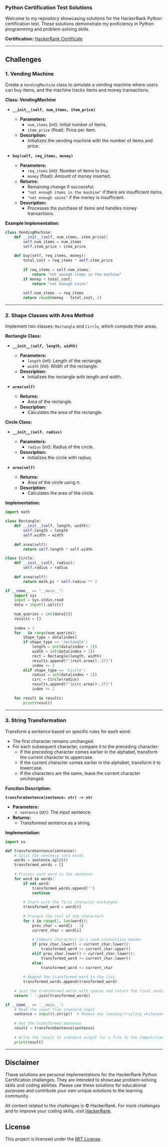 ### Python Certification Test Solutions

Welcome to my repository showcasing solutions for the HackerRank Python certification test. These solutions demonstrate my proficiency in Python programming and problem-solving skills.

**Certification:** [HackerRank Certificate]()

---

## Challenges

### 1. Vending Machine

Create a `VendingMachine` class to simulate a vending machine where users can buy items, and the machine tracks items and money transactions.

**Class: VendingMachine**

- **`__init__(self, num_items, item_price)`**
  - **Parameters:**
    - `num_items` (int): Initial number of items.
    - `item_price` (float): Price per item.
  - **Description:**
    - Initializes the vending machine with the number of items and price.

- **`buy(self, req_items, money)`**
  - **Parameters:**
    - `req_items` (int): Number of items to buy.
    - `money` (float): Amount of money inserted.
  - **Returns:**
    - Remaining change if successful.
    - `"not enough items in the machine"` if there are insufficient items.
    - `"not enough coins"` if the money is insufficient.
  - **Description:**
    - Processes the purchase of items and handles money transactions.

**Example Implementation:**

```python
class VendingMachine:
    def __init__(self, num_items, item_price):
        self.num_items = num_items
        self.item_price = item_price
    
    def buy(self, req_items, money):
        total_cost = req_items * self.item_price
        
        if req_items > self.num_items:
            return "not enough items in the machine"
        if money < total_cost:
            return "not enough coins"
        
        self.num_items -= req_items
        return round(money - total_cost, 2)
```

---

### 2. Shape Classes with Area Method

Implement two classes: `Rectangle` and `Circle`, which compute their areas.

**Rectangle Class:**

- **`__init__(self, length, width)`**
  - **Parameters:**
    - `length` (int): Length of the rectangle.
    - `width` (int): Width of the rectangle.
  - **Description:**
    - Initializes the rectangle with length and width.

- **`area(self)`**
  - **Returns:**
    - Area of the rectangle.
  - **Description:**
    - Calculates the area of the rectangle.

**Circle Class:**

- **`__init__(self, radius)`**
  - **Parameters:**
    - `radius` (int): Radius of the circle.
  - **Description:**
    - Initializes the circle with radius.

- **`area(self)`**
  - **Returns:**
    - Area of the circle using π.
  - **Description:**
    - Calculates the area of the circle.

**Implementation:**

```python
import math

class Rectangle:
    def __init__(self, length, width):
        self.length = length
        self.width = width
    
    def area(self):
        return self.length * self.width

class Circle:
    def __init__(self, radius):
        self.radius = radius
    
    def area(self):
        return math.pi * self.radius ** 2

if __name__ == "__main__":
    import sys
    input = sys.stdin.read
    data = input().split()
    
    num_queries = int(data[0])
    results = []
    
    index = 1
    for _ in range(num_queries):
        shape_type = data[index]
        if shape_type == 'rectangle':
            length = int(data[index + 1])
            width = int(data[index + 2])
            rect = Rectangle(length, width)
            results.append(f"{rect.area():.2f}")
            index += 3
        elif shape_type == 'circle':
            radius = int(data[index + 1])
            circ = Circle(radius)
            results.append(f"{circ.area():.2f}")
            index += 2
    
    for result in results:
        print(result)
```

---

### 3. String Transformation

Transform a sentence based on specific rules for each word:
- The first character remains unchanged.
- For each subsequent character, compare it to the preceding character:
  - If the preceding character comes earlier in the alphabet, transform the current character to uppercase.
  - If the current character comes earlier in the alphabet, transform it to lowercase.
  - If the characters are the same, leave the current character unchanged.

**Function Description:**

**`transformSentence(sentence: str) -> str`**

- **Parameters:**
  - `sentence` (str): The input sentence.
- **Returns:**
  - Transformed sentence as a string.

**Implementation:**

```python
import os

def transformSentence(sentence):
    # Split the sentence into words
    words = sentence.split()
    transformed_words = []
    
    # Process each word in the sentence
    for word in words:
        if not word:
            transformed_words.append('')
            continue
        
        # Start with the first character unchanged
        transformed_word = word[0]
        
        # Process the rest of the characters
        for i in range(1, len(word)):
            prev_char = word[i - 1]
            current_char = word[i]
            
            # Compare characters in a case-insensitive manner
            if prev_char.lower() < current_char.lower():
                transformed_word += current_char.upper()
            elif prev_char.lower() > current_char.lower():
                transformed_word += current_char.lower()
            else:
                transformed_word += current_char
        
        # Append the transformed word to the list
        transformed_words.append(transformed_word)
    
    # Join the transformed words with spaces and return the final sentence
    return ' '.join(transformed_words)

if __name__ == '__main__':
    # Read the input from standard input
    sentence = input().strip()  # Remove any leading/trailing whitespace
    
    # Get the transformed sentence
    result = transformSentence(sentence)
    
    # Write the result to standard output (or a file in the competition environment)
    print(result)

```

---

## Disclaimer

These solutions are personal implementations for the HackerRank Python Certification challenges. They are intended to showcase problem-solving skills and coding abilities. Please use these solutions for educational purposes and contribute your own unique solutions to the learning community.

All content related to the challenges is © HackerRank. For more challenges and to improve your coding skills, visit [HackerRank](https://www.hackerrank.com/).

## License

This project is licensed under the [MIT License](LICENSE).
